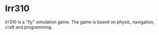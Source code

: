 Irr310
======

Irr310 is a "fly" simulation game. The game is based on physic, navigation, craft and programming.




